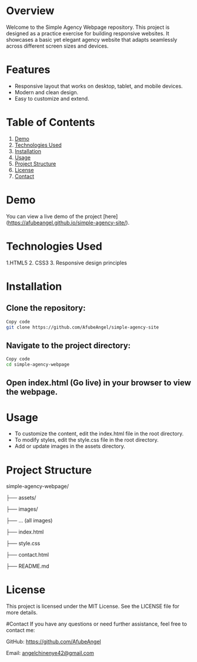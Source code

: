 # Overview

Welcome to the Simple Agency Webpage repository. This project is designed as a practice exercise for building responsive websites. 
It showcases a basic yet elegant agency website that adapts seamlessly across different screen sizes and devices.

# Features

- Responsive layout that works on desktop, tablet, and mobile devices.
- Modern and clean design.
- Easy to customize and extend.


# Table of Contents
1. [Demo](#demo)
2. [Technologies Used](#technologies-used)
3. [Installation](#installation)
4. [Usage](#usage)
5. [Project Structure](#project-structure)
6. [License](#license)
7. [Contact](#contact)

# Demo
You can view a live demo of the project [here] (https://afubeangel.github.io/simple-agency-site/).

# Technologies Used
1.HTML5
2. CSS3
3. Responsive design principles

# Installation

## Clone the repository:

```bash
Copy code
git clone https://github.com/AfubeAngel/simple-agency-site
```

## Navigate to the project directory:

```bash
Copy code
cd simple-agency-webpage
```

## Open index.html (Go live) in your browser to view the webpage.

# Usage
- To customize the content, edit the index.html file in the root directory.
- To modify styles, edit the style.css file in the root directory.
- Add or update images in the assets directory.


# Project Structure

simple-agency-webpage/

├── assets/

├── images/

├── ... (all images)

├── index.html

├── style.css

├── contact.html

├── README.md


# License
This project is licensed under the MIT License. See the LICENSE file for more details.

#Contact
If you have any questions or need further assistance, feel free to contact me:

GitHub: https://github.com/AfubeAngel

Email: angelchinenye42@gmail.com
